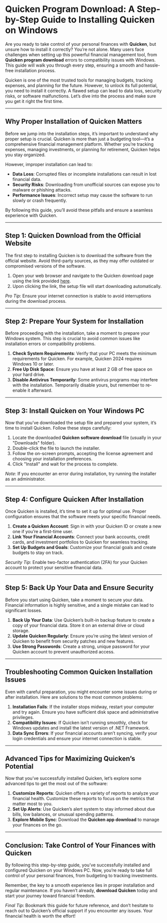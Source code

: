 # Quicken Program Download: A Step-by-Step Guide to Installing Quicken on Windows  

Are you ready to take control of your personal finances with **Quicken**, but unsure how to install it correctly? You’re not alone. Many users face challenges when setting up this powerful financial management tool, from **Quicken program download** errors to compatibility issues with Windows. This guide will walk you through every step, ensuring a smooth and hassle-free installation process.  

Quicken is one of the most trusted tools for managing budgets, tracking expenses, and planning for the future. However, to unlock its full potential, you need to install it correctly. A flawed setup can lead to data loss, security risks, or software malfunctions. Let’s dive into the process and make sure you get it right the first time.  

---

## Why Proper Installation of Quicken Matters  

Before we jump into the installation steps, it’s important to understand why proper setup is crucial. Quicken is more than just a budgeting tool—it’s a comprehensive financial management platform. Whether you’re tracking expenses, managing investments, or planning for retirement, Quicken helps you stay organized.  

However, improper installation can lead to:  
- **Data Loss**: Corrupted files or incomplete installations can result in lost financial data.  
- **Security Risks**: Downloading from unofficial sources can expose you to malware or phishing attacks.  
- **Performance Issues**: Incorrect setup may cause the software to run slowly or crash frequently.  

By following this guide, you’ll avoid these pitfalls and ensure a seamless experience with Quicken.  

---

## Step 1: **Quicken Download** from the Official Website  

The first step to installing Quicken is to download the software from the official website. Avoid third-party sources, as they may offer outdated or compromised versions of the software.  

1. Open your web browser and navigate to the Quicken download page using the link provided [here](https://quicken.com/download).  
2. Upon clicking the link, the setup file will start downloading automatically.  

*Pro Tip*: Ensure your internet connection is stable to avoid interruptions during the download process.  

---

## Step 2: Prepare Your System for Installation  

Before proceeding with the installation, take a moment to prepare your Windows system. This step is crucial to avoid common issues like installation errors or compatibility problems.  

1. **Check System Requirements**: Verify that your PC meets the minimum requirements for Quicken. For example, Quicken 2024 requires Windows 10 or later.  
2. **Free Up Disk Space**: Ensure you have at least 2 GB of free space on your hard drive.  
3. **Disable Antivirus Temporarily**: Some antivirus programs may interfere with the installation. Temporarily disable yours, but remember to re-enable it afterward.  

---

## Step 3: Install Quicken on Your Windows PC  

Now that you’ve downloaded the setup file and prepared your system, it’s time to install Quicken. Follow these steps carefully:  

1. Locate the downloaded **Quicken software download** file (usually in your "Downloads" folder).  
2. Double-click the file to launch the installer.  
3. Follow the on-screen prompts, accepting the license agreement and choosing your installation preferences.  
4. Click "Install" and wait for the process to complete.  

*Note*: If you encounter an error during installation, try running the installer as an administrator.  

---

## Step 4: Configure Quicken After Installation  

Once Quicken is installed, it’s time to set it up for optimal use. Proper configuration ensures that the software meets your specific financial needs.  

1. **Create a Quicken Account**: Sign in with your Quicken ID or create a new one if you’re a first-time user.  
2. **Link Your Financial Accounts**: Connect your bank accounts, credit cards, and investment portfolios to Quicken for seamless tracking.  
3. **Set Up Budgets and Goals**: Customize your financial goals and create budgets to stay on track.  

*Security Tip*: Enable two-factor authentication (2FA) for your Quicken account to protect your sensitive financial data.  

---

## Step 5: Back Up Your Data and Ensure Security  

Before you start using Quicken, take a moment to secure your data. Financial information is highly sensitive, and a single mistake can lead to significant losses.  

1. **Back Up Your Data**: Use Quicken’s built-in backup feature to create a copy of your financial data. Store it on an external drive or cloud storage.  
2. **Update Quicken Regularly**: Ensure you’re using the latest version of Quicken to benefit from security patches and new features.  
3. **Use Strong Passwords**: Create a strong, unique password for your Quicken account to prevent unauthorized access.  

---

## Troubleshooting Common Quicken Installation Issues  

Even with careful preparation, you might encounter some issues during or after installation. Here are solutions to the most common problems:  

1. **Installation Fails**: If the installer stops midway, restart your computer and try again. Ensure you have sufficient disk space and administrative privileges.  
2. **Compatibility Issues**: If Quicken isn’t running smoothly, check for Windows updates and install the latest version of .NET Framework.  
3. **Data Sync Errors**: If your financial accounts aren’t syncing, verify your login credentials and ensure your internet connection is stable.  

---

## Advanced Tips for Maximizing Quicken’s Potential  

Now that you’ve successfully installed Quicken, let’s explore some advanced tips to get the most out of the software:  

1. **Customize Reports**: Quicken offers a variety of reports to analyze your financial health. Customize these reports to focus on the metrics that matter most to you.  
2. **Set Up Alerts**: Use Quicken’s alert system to stay informed about due bills, low balances, or unusual spending patterns.  
3. **Explore Mobile Sync**: Download the **Quicken app download** to manage your finances on the go.  

---

## Conclusion: Take Control of Your Finances with Quicken  

By following this step-by-step guide, you’ve successfully installed and configured Quicken on your Windows PC. Now, you’re ready to take full control of your personal finances, from budgeting to tracking investments.  

Remember, the key to a smooth experience lies in proper installation and regular maintenance. If you haven’t already, **download Quicken** today and start your journey toward financial freedom.  

*Final Tip*: Bookmark this guide for future reference, and don’t hesitate to reach out to Quicken’s official support if you encounter any issues. Your financial health is worth the effort!  
